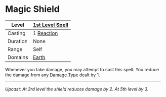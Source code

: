 # Magic Shield

| Level    | [1st Level Spell](1st%20Level%20Spells.md)                                               |
| -------- | ------------------------------------------------------- |
| Casting  | 1 [Reaction](../../../../Game%20Procedures/Reaction.md) |
| Duration | None                                                    |
| Range    | Self                                                    |
| Domains  | [Earth](../../../Spell%20Domains/Earth.md)              |

Whenever you take damage, you may attempt to cast this spell. You reduce the damage from any [Damage Type](../../../../Damage%20Types/!Damage%20Types.md) dealt by 1.

---
*Upcast: At 3rd level the shield reduces damage by 2. At 5th level by 3.*